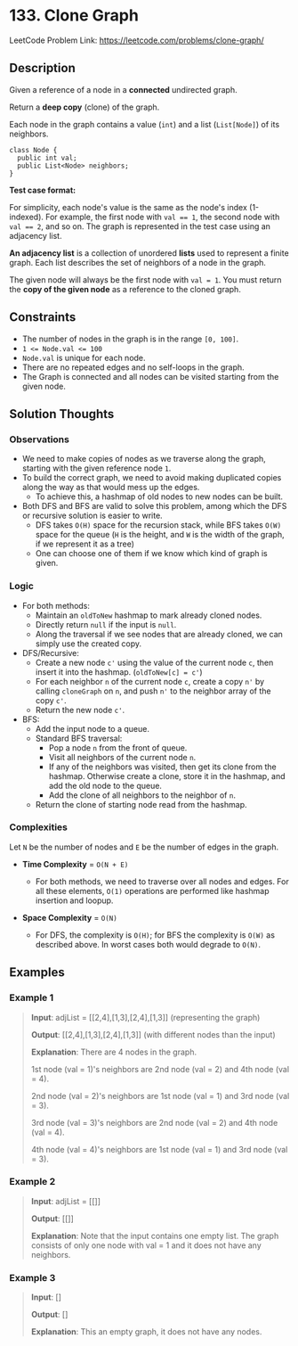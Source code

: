 # 133. Clone Graph

LeetCode Problem Link: <https://leetcode.com/problems/clone-graph/>

## Description

Given a reference of a node in a **connected** undirected graph.

Return a **deep copy** (clone) of the graph.

Each node in the graph contains a value (`int`) and a list (`List[Node]`) of its neighbors.

    class Node {
      public int val;
      public List<Node> neighbors;
    }
 

**Test case format:**

For simplicity, each node's value is the same as the node's index (1-indexed). For example, the first node with `val == 1`, the second node with `val == 2`, and so on. The graph is represented in the test case using an adjacency list.

**An adjacency list** is a collection of unordered **lists** used to represent a finite graph. Each list describes the set of neighbors of a node in the graph.

The given node will always be the first node with `val = 1`. You must return the **copy of the given node** as a reference to the cloned graph.

## Constraints

- The number of nodes in the graph is in the range `[0, 100]`.
- `1 <= Node.val <= 100`
- `Node.val` is unique for each node.
- There are no repeated edges and no self-loops in the graph.
- The Graph is connected and all nodes can be visited starting from the given node.

## Solution Thoughts

### Observations

- We need to make copies of nodes as we traverse along the graph, starting with the given reference node `1`.
- To build the correct graph, we need to avoid making duplicated copies along the way as that would mess up the edges.
   - To achieve this, a hashmap of old nodes to new nodes can be built.
- Both DFS and BFS are valid to solve this problem, among which the DFS or recursive solution is easier to write.
   - DFS takes `O(H)` space for the recursion stack, while BFS takes `O(W)` space for the queue (`H` is the height, and `W` is the width of the graph, if we represent it as a tree)
   - One can choose one of them if we know which kind of graph is given.

### Logic

- For both methods:
   - Maintain an `oldToNew` hashmap to mark already cloned nodes.
   - Directly return `null` if the input is `null`.
   - Along the traversal if we see nodes that are already cloned, we can simply use the created copy.
- DFS/Recursive:
   - Create a new node `c'` using the value of the current node `c`, then insert it into the hashmap. (`oldToNew[c] = c'`)
   - For each neighbor `n` of the current node `c`, create a copy `n'` by calling `cloneGraph` on `n`, and push `n'` to the neighbor array of the copy `c'`.
   - Return the new node `c'`.
- BFS:
   - Add the input node to a queue.
   - Standard BFS traversal:
      - Pop a node `n` from the front of queue.
      - Visit all neighbors of the current node `n`.
      - If any of the neighbors was visited, then get its clone from the hashmap. Otherwise create a clone, store it in the hashmap, and add the old node to the queue.
      - Add the clone of all neighbors to the neighbor of `n`.
   - Return the clone of starting node read from the hashmap.

### Complexities

Let `N` be the number of nodes and `E` be the number of edges in the graph.

- **Time Complexity** = `O(N + E)`
   - For both methods, we need to traverse over all nodes and edges. For all these elements, `O(1)` operations are performed like hashmap insertion and loopup.

- **Space Complexity** = `O(N)`
   - For DFS, the complexity is `O(H)`; for BFS the complexity is `O(W)` as described above. In worst cases both would degrade to `O(N)`.

## Examples

### Example 1

> **Input**: adjList = [[2,4],[1,3],[2,4],[1,3]] (representing the graph)
>
> **Output**: [[2,4],[1,3],[2,4],[1,3]] (with different nodes than the input)
>
> **Explanation**: There are 4 nodes in the graph.
>
> 1st node (val = 1)'s neighbors are 2nd node (val = 2) and 4th node (val = 4).
>
> 2nd node (val = 2)'s neighbors are 1st node (val = 1) and 3rd node (val = 3).
>
> 3rd node (val = 3)'s neighbors are 2nd node (val = 2) and 4th node (val = 4).
>
> 4th node (val = 4)'s neighbors are 1st node (val = 1) and 3rd node (val = 3).

### Example 2

> **Input**: adjList = [[]]
>
> **Output**: [[]]
>
> **Explanation**: Note that the input contains one empty list. The graph consists of only one node with val = 1 and it does not have any neighbors.

### Example 3

> **Input**: []
>
> **Output**: []
>
> **Explanation**: This an empty graph, it does not have any nodes.

